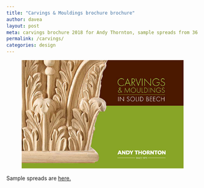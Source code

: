 ```yaml
---
title: "Carvings & Mouldings brochure brochure"
author: davea
layout: post
meta: carvings brochure 2018 for Andy Thornton, sample spreads from 36 pages of decorative mouldings, appliqués, corbels, capitals, columns and finials
permalink: /carvings/
categories: design
---
```


[<figure><img src="../images/thumb-carvings-2018.jpg" alt="cover of carvings and mouldings brochure from andy thornton ltd"></figure>][2]
Sample spreads are [here.][1]

[1]: /carvings-and-mouldings/
[2]: /carvings-and-mouldings/
